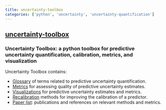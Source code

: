 ```yaml
---
title: uncertainty-toolbox
categories: ['python', 'uncertainty', 'uncertainty-quantification']
---
```

## [uncertainty-toolbox](https://github.com/uncertainty-toolbox/uncertainty-toolbox)

### Uncertainty Toolbox: a python toolbox for predictive uncertainty quantification, calibration, metrics, and visualization


Uncertainty Toolbox contains:
* [Glossary](docs/glossary.md) of terms related to predictive uncertainty
  quantification.
* [Metrics](#metrics) for assessing quality of predictive uncertainty estimates.
* [Visualizations](#visualizations) for predictive uncertainty estimates and metrics.
* [Recalibration](#recalibration) methods for improving the calibration of a predictor.
* [Paper list](docs/paper_list.md): publications and references on relevant methods and metrics.

